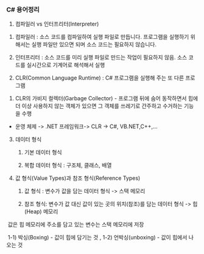 ### C# 용어정리

1. 컴파일러 vs 인터프리터(Interpreter)

1) 컴파일러 : 소스 코드를 컴파일하여 실행 파일로 만듭니다. 프로그램을 실행하기 위해서는 실행 파일만 있으면 되며 소스 코드는 필요하지 않습니다.

2) 인터프리터 : 소스 코드를 미리 실행 파일로 만드는 작업이 필요하지 않음. 소스 코드를 실시간으로 기계어로 해석해서 실행



2.  CLR(Common Language Runtime) : C# 프로그램을 실행해 주는 또 다른 프로그램

   1) CLR의 가비지 컬렉터(Garbage Collector) - 프로그램 뒤에 숨어 동작하면서 힙에 더 이상 사용하지 않는 객체가 있으면 그 객체를 쓰레기로 간주하고 수거하는 기능을 수행

- 운영 체제 -> .NET 프레임워크-> CLR -> C#, VB.NET,C++,...



3. 데이터 형식

   1) 기본 데이터 형식

   2) 복합 데이터 형식 : 구조체, 클래스, 배열



4. 값 형식(Value Types)과 참조 형식(Reference Types)

   1) 값 형식 : 변수가 값을 담는 데이터 형식 -> 스택 메모리

   2) 참조 형식: 변수가 값 대신 값이 있는 곳의 위치(참조)를 담는 데이터 형식 -> 힙(Heap) 메모리

​          값은 힙 메모리에 주소를 담고 있는 변수는 스택 메모리에 저장

​			1-1) 박싱(Boxing) - 값이 힙에 담기는 것 , 1-2) 언박싱(unboxing) - 값이 힙에서 나오는 것